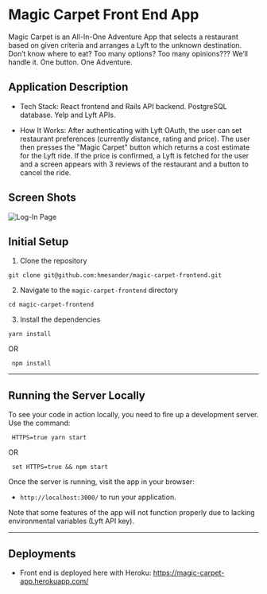 # Magic Carpet Front End App

Magic Carpet is an All-In-One Adventure App that selects a restaurant based on given criteria and arranges a Lyft to the unknown destination. Don’t know where to eat? Too many options? Too many opinions??? We’ll handle it. One button. One Adventure.

## Application Description
* Tech Stack: React frontend and Rails API backend. PostgreSQL database. Yelp and Lyft APIs.

* How It Works: After authenticating with Lyft OAuth, the user can set restaurant preferences (currently distance, rating and price).  The user then presses the "Magic Carpet" button which returns a cost estimate for the Lyft ride.  If the price is confirmed, a Lyft is fetched for the user and a screen appears with 3 reviews of the restaurant and a button to cancel the ride.

## Screen Shots

![Log-In Page]('./public/images/app.gif')



## Initial Setup

1. Clone the repository

 ```shell
 git clone git@github.com:hmesander/magic-carpet-frontend.git
 ```
2. Navigate to the `magic-carpet-frontend` directory

 ```shell
 cd magic-carpet-frontend
 ```

3. Install the dependencies

 ```shell
 yarn install
 ```

OR

 ```shell
  npm install
 ```

<hr>

## Running the Server Locally

To see your code in action locally, you need to fire up a development server. Use the command:

 ```shell
  HTTPS=true yarn start
 ```

 OR

 ```shell
  set HTTPS=true && npm start
 ```

Once the server is running, visit the app in your browser:

* `http://localhost:3000/` to run your application.


Note that some features of the app will not function properly due to lacking environmental variables (Lyft API key).

<hr>

## Deployments
* Front end is deployed here with Heroku: https://magic-carpet-app.herokuapp.com/
